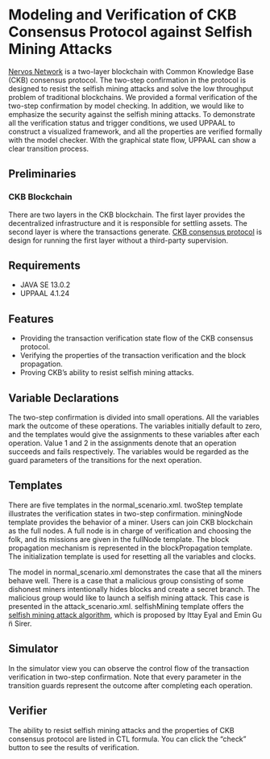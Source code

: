 # Modeling and Verification of CKB Consensus Protocol against Selfish Mining Attacks

[Nervos Network](https://www.nervos.org) is a two-layer blockchain with Common Knowledge Base (CKB) consensus protocol. The two-step confirmation in the protocol is designed to resist the selfish mining attacks and solve the low throughput problem of traditional blockchains. We provided a formal verification of the two-step confirmation by model checking. In addition, we would like to emphasize the security against the selfish mining attacks. To demonstrate all the verification status and trigger conditions, we used UPPAAL to construct a visualized framework, and all the properties are verified formally with the model checker. With the graphical state flow, UPPAAL can show a clear transition process.

## Preliminaries
### CKB Blockchain
There are two layers in the CKB blockchain. The first layer provides the decentralized infrastructure and it is responsible for settling assets. The second layer is where the transactions generate. [CKB consensus protocol](https://github.com/nervosnetwork/rfcs/tree/master/rfcs) is design for running the first layer without a third-party supervision.

## Requirements
* JAVA SE 13.0.2
* UPPAAL 4.1.24

## Features
* Providing the transaction verification state flow of the CKB consensus protocol.
* Verifying the properties of the transaction verification and the block propagation.
* Proving CKB’s ability to resist selfish mining attacks.

## Variable Declarations
The two-step confirmation is divided into small operations. All the variables mark the outcome of these operations. The variables initially default to zero, and the templates would give the assignments to these variables after each operation. Value 1 and 2 in the assignments denote that an operation succeeds and fails respectively. The variables would be regarded as the guard parameters of the transitions for the next operation.

## Templates
There are five templates in the normal_scenario.xml. twoStep template illustrates the verification states in two-step confirmation. miningNode template provides the behavior of a miner. Users can join CKB blockchain as the full nodes. A full node is in charge of verification and choosing the folk, and its missions are given in the fullNode template. The block propagation mechanism is represented in the blockPropagation template. The initialization template is used for resetting all the variables and clocks.

The model in normal_scenario.xml demonstrates the case that all the miners behave well. There is a case that a malicious group consisting of some dishonest miners intentionally hides blocks and create a secret branch. The malicious group would like to launch a selfish mining attack. This case is presented in the attack_scenario.xml. selfishMining template offers the [selfish mining attack algorithm](https://www.cs.cornell.edu/~ie53/publications/btcProcFC.pdf), which is proposed by Ittay Eyal and Emin Gu ̈n Sirer.

## Simulator
In the simulator view you can observe the control flow of the transaction verification in two-step confirmation. Note that every parameter in the transition guards represent the outcome after completing each operation.


## Verifier
The ability to resist selfish mining attacks and the properties of CKB consensus protocol are listed in CTL formula. You can click the “check” button to see the results of verification.
